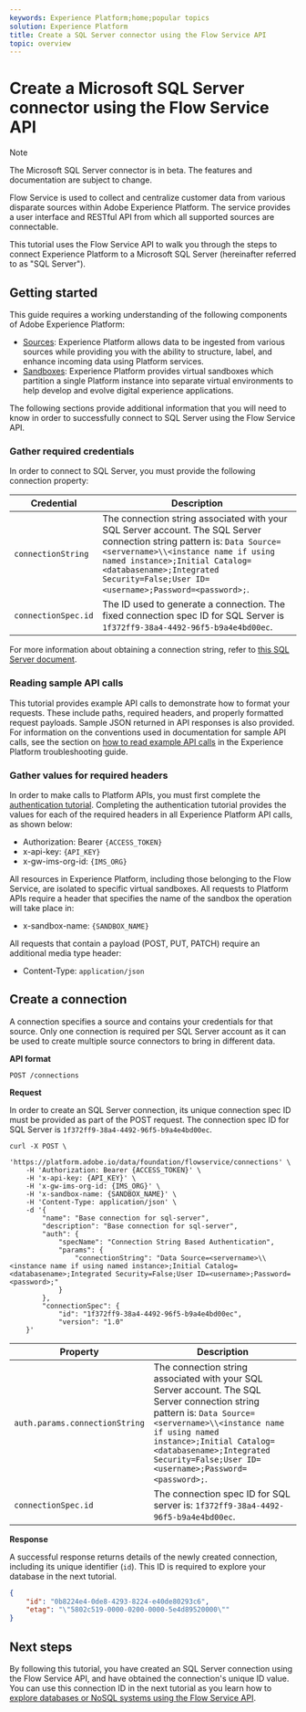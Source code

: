 ```yaml
---
keywords: Experience Platform;home;popular topics
solution: Experience Platform
title: Create a SQL Server connector using the Flow Service API
topic: overview
---
```


# Create a Microsoft SQL Server connector using the Flow Service API

>[!NOTE]
>The Microsoft SQL Server connector is in beta. The features and documentation are subject to change.

Flow Service is used to collect and centralize customer data from various disparate sources within Adobe Experience Platform. The service provides a user interface and RESTful API from which all supported sources are connectable.

This tutorial uses the Flow Service API to walk you through the steps to connect Experience Platform to a Microsoft SQL Server (hereinafter referred to as "SQL Server").

## Getting started

This guide requires a working understanding of the following components of Adobe Experience Platform:

*   [Sources](../../../../home.md): Experience Platform allows data to be ingested from various sources while providing you with the ability to structure, label, and enhance incoming data using Platform services.
*   [Sandboxes](../../../../../sandboxes/home.md): Experience Platform provides virtual sandboxes which partition a single Platform instance into separate virtual environments to help develop and evolve digital experience applications.

The following sections provide additional information that you will need to know in order to successfully connect to SQL Server using the Flow Service API.

### Gather required credentials

In order to connect to SQL Server, you must provide the following connection property:

| Credential | Description |
| ---------- | ----------- |
| `connectionString` | The connection string associated with your SQL Server account. The SQL Server connection string pattern is: `Data Source=<servername>\\<instance name if using named instance>;Initial Catalog=<databasename>;Integrated Security=False;User ID=<username>;Password=<password>;`. |
| `connectionSpec.id` | The ID used to generate a connection. The fixed connection spec ID for SQL Server is `1f372ff9-38a4-4492-96f5-b9a4e4bd00ec`. |

For more information about obtaining a connection string, refer to [this SQL Server document](https://docs.microsoft.com/en-us/dotnet/framework/data/adonet/sql/authentication-in-sql-server).

### Reading sample API calls

This tutorial provides example API calls to demonstrate how to format your requests. These include paths, required headers, and properly formatted request payloads. Sample JSON returned in API responses is also provided. For information on the conventions used in documentation for sample API calls, see the section on [how to read example API calls](../../../../../landing/troubleshooting.md#how-do-i-format-an-api-request) in the Experience Platform troubleshooting guide.

### Gather values for required headers

In order to make calls to Platform APIs, you must first complete the [authentication tutorial](../../../../../tutorials/authentication.md). Completing the authentication tutorial provides the values for each of the required headers in all Experience Platform API calls, as shown below:

*   Authorization: Bearer `{ACCESS_TOKEN}`
*   x-api-key: `{API_KEY}`
*   x-gw-ims-org-id: `{IMS_ORG}`

All resources in Experience Platform, including those belonging to the Flow Service, are isolated to specific virtual sandboxes. All requests to Platform APIs require a header that specifies the name of the sandbox the operation will take place in:

*   x-sandbox-name: `{SANDBOX_NAME}`

All requests that contain a payload (POST, PUT, PATCH) require an additional media type header:

*   Content-Type: `application/json`

## Create a connection

A connection specifies a source and contains your credentials for that source. Only one connection is required per SQL Server account as it can be used to create multiple source connectors to bring in different data.

**API format**

```http
POST /connections
```

**Request**

In order to create an SQL Server connection, its unique connection spec ID must be provided as part of the POST request. The connection spec ID for SQL Server is `1f372ff9-38a4-4492-96f5-b9a4e4bd00ec`.

```shell
curl -X POST \
    'https://platform.adobe.io/data/foundation/flowservice/connections' \
    -H 'Authorization: Bearer {ACCESS_TOKEN}' \
    -H 'x-api-key: {API_KEY}' \
    -H 'x-gw-ims-org-id: {IMS_ORG}' \
    -H 'x-sandbox-name: {SANDBOX_NAME}' \
    -H 'Content-Type: application/json' \
    -d '{
        "name": "Base connection for sql-server",
        "description": "Base connection for sql-server",
        "auth": {
            "specName": "Connection String Based Authentication",
            "params": {
                "connectionString": "Data Source=<servername>\\<instance name if using named instance>;Initial Catalog=<databasename>;Integrated Security=False;User ID=<username>;Password=<password>;"
            }
        },
        "connectionSpec": {
            "id": "1f372ff9-38a4-4492-96f5-b9a4e4bd00ec",
            "version": "1.0"
    }'
```

| Property | Description |
| --------- | ----------- |
| `auth.params.connectionString` | The connection string associated with your SQL Server account. The SQL Server connection string pattern is: `Data Source=<servername>\\<instance name if using named instance>;Initial Catalog=<databasename>;Integrated Security=False;User ID=<username>;Password=<password>;`. |
| `connectionSpec.id` | The connection spec ID for SQL server is: `1f372ff9-38a4-4492-96f5-b9a4e4bd00ec`. |

**Response**

A successful response returns details of the newly created connection, including its unique identifier (`id`). This ID is required to explore your database in the next tutorial.

```json
{
    "id": "0b8224e4-0de8-4293-8224-e40de80293c6",
    "etag": "\"5802c519-0000-0200-0000-5e4d89520000\""
}
```

## Next steps

By following this tutorial, you have created an SQL Server connection using the Flow Service API, and have obtained the connection's unique ID value. You can use this connection ID in the next tutorial as you learn how to [explore databases or NoSQL systems using the Flow Service API](../../explore/database-nosql.md).
